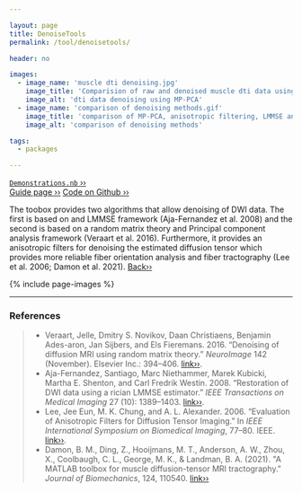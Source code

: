 ```yaml
---

layout: page
title: DenoiseTools
permalink: /tool/denoisetools/

header: no

images:
  - image_name: 'muscle dti denoising.jpg'
    image_title: 'Comparision of raw and denoised muscle dti data using principal component analysis.'
    image_alt: 'dti data denoising using MP-PCA'  
  - image_name: 'comparison of denoising methods.gif'
    image_title: 'comparison of MP-PCA, anisotropic filtering, LMMSE and patch2self.'
    image_alt: 'comparison of denoising methods'  

tags: 
  - packages

---
```


[`Demonstrations.nb` ››](/doc/demo/) <br>
[Guide page ››](/assets/htmldoc/html/guide/{{page.title}})
[Code on Github ››](https://github.com/mfroeling/QMRITools/blob/master/QMRITools/Kernel/DenoiseTools.wl)

The toobox provides two algorithms that allow denoising of DWI data. The
first is based on and LMMSE framework (Aja-Fernandez et al. 2008) and
the second is based on a random matrix theory and Principal component
analysis framework (Veraart et al. 2016). Furthermore, it provides an anisotropic filters for denoising the
estimated diffusion tensor which provides more reliable fiber
orientation analysis and fiber tractography (Lee et al. 2006; Damon et al. 2021). [Back››](/tool/)

{% include page-images %}

--------------------------------------------------------------------------

### References

> - Veraart, Jelle, Dmitry S. Novikov, Daan Christiaens, Benjamin Ades-aron,
Jan Sijbers, and Els Fieremans. 2016. “Denoising of diffusion MRI using
random matrix theory.” *NeuroImage* 142 (November). Elsevier Inc.:
394–406. [link››](https://doi.org/10.1016/j.neuroimage.2016.08.016).
> - Aja-Fernandez, Santiago, Marc Niethammer, Marek Kubicki, Martha E.
Shenton, and Carl Fredrik Westin. 2008. “Restoration of DWI data using a
rician LMMSE estimator.” *IEEE Transactions on Medical Imaging* 27 (10):
1389–1403. [link››](https://doi.org/10.1109/TMI.2008.920609).
> - Lee, Jee Eun, M. K. Chung, and A. L. Alexander. 2006. “Evaluation of
Anisotropic Filters for Diffusion Tensor Imaging.” In *IEEE International
Symposium on Biomedical Imaging*, 77–80. IEEE. [link››](https://doi.org/10.1109/ISBI.2006.1624856).
> - Damon, B. M., Ding, Z., Hooijmans, M. T., Anderson, A. W., Zhou, X.,
Coolbaugh, C. L., George, M. K., & Landman, B. A. (2021). "A MATLAB toolbox for muscle
diffusion-tensor MRI tractography." *Journal of Biomechanics*, 124, 110540. [link››](https://doi.org/10.1016/j.jbiomech.2021.110540)

